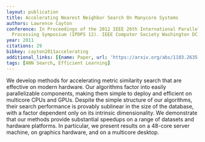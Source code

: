```yaml
---
layout: publication
title: Accelerating Nearest Neighbor Search On Manycore Systems
authors: Lawrence Cayton
conference: In Proceedings of the 2012 IEEE 26th International Parallel and Distributed
  Processing Symposium (IPDPS 12). IEEE Computer Society Washington DC USA 402-413
year: 2011
citations: 29
bibkey: cayton2011accelerating
additional_links: [{name: Paper, url: 'https://arxiv.org/abs/1103.2635'}]
tags: [ANN Search, Efficient Learning]
---
```

We develop methods for accelerating metric similarity search that are
effective on modern hardware. Our algorithms factor into easily parallelizable
components, making them simple to deploy and efficient on multicore CPUs and
GPUs. Despite the simple structure of our algorithms, their search performance
is provably sublinear in the size of the database, with a factor dependent only
on its intrinsic dimensionality. We demonstrate that our methods provide
substantial speedups on a range of datasets and hardware platforms. In
particular, we present results on a 48-core server machine, on graphics
hardware, and on a multicore desktop.